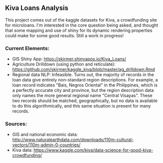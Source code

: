 ## Kiva Loans Analysis

This project comes out of the kaggle datasets for Kiva, a crowdfunding site for microloans. I'm interested in the core question being asked, and thought that some mapping and use of shiny for its dynamic rendering properties could make for some good results. Still a work in progress!

### Current Elements:

* GIS Shiny App: https://skirmer.shinyapps.io/Kiva_Loans/   
* Agriculture Drilldown (using python and reticulate): https://github.com/skirmer/kaggle_kiva/blob/master/ag_drilldown.Rmd   
* Regional data NLP: Infeasible. Turns out, the majority of records in the loan data give entirely non-standard region descriptions. For example, a loan record indicates "Bais, Negros Oriental" in the Philippines, which is a perfectly accurate city and province, but the region description data only names the more general regional name "Central Visayas". These two records should be matched, geographically, but no data is available to do this algorithmically, and this same situation is present for many records.   


### Sources:

* GIS and national economic data: http://www.naturalearthdata.com/downloads/110m-cultural-vectors/110m-admin-0-countries/  
* Kiva data: https://www.kaggle.com/kiva/data-science-for-good-kiva-crowdfunding/ 
